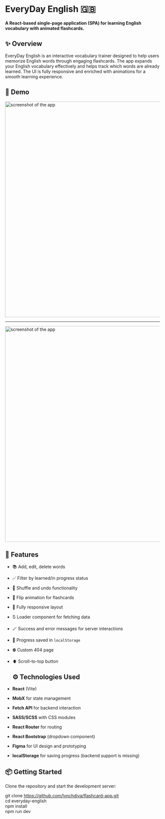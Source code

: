 # EveryDay English 🇬🇧

**A React-based single-page application (SPA) for learning English vocabulary with animated flashcards.**
## ✨ Overview
<p>EveryDay English is an interactive vocabulary trainer designed to help users memorize English words through engaging flashcards. The app expands your English vocabulary effectively and helps track which words are already learned. The UI is fully responsive and enriched with animations for a smooth learning experience.</p>

## 🚀 Demo
<img width="700" alt="screenshot of the app" src="https://sun9-39.userapi.com/impg/1EeYQdCkm-FDftTU5JNjY7pp9H4uYBmNhZdl4w/YFnHyGiGwdo.jpg?size=2560x1401&quality=95&sign=65ef2f76da1c91494ea6a203564d9187&type=album">

<hr/>

<img width="700" alt="screenshot of the app" src="https://sun9-3.userapi.com/impg/bKH6pV5hqOxsIXhSdF6vDVY4rbdjkXcX4spPZg/Bq6EyGd5QZg.jpg?size=2560x1336&quality=95&sign=edb621aeb34e5ec0cd3b47eb03ac2ed5&type=album">

## 🔧 Features

- 📚 Add, edit, delete words  
- ✅ Filter by learned/in progress status  
- 🔄 Shuffle and undo functionality  
- 🧠 Flip animation for flashcards  
- 📱 Fully responsive layout  
- 🔃 Loader component for fetching data  
- 🪄 Success and error messages for server interactions
- 💾 Progress saved in `localStorage`
- ⛔ Custom 404 page  
- ⬆ Scroll-to-top button

  ## ⚙️ Technologies Used

- **React** (Vite)
- **MobX** for state management  
- **Fetch API** for backend interaction  
- **SASS/SCSS** with CSS modules  
- **React Router** for routing  
- **React Bootstrap** (dropdown component)  
- **Figma** for UI design and prototyping  
- **localStorage** for saving progress (backend support is missing)

## 📦 Getting Started
Clone the repository and start the development server: <br/>

git clone https://github.com/lynchdiva/flashcard-app.git <br/>
cd everyday-english <br/>
npm install <br/>
npm run dev <br/>
